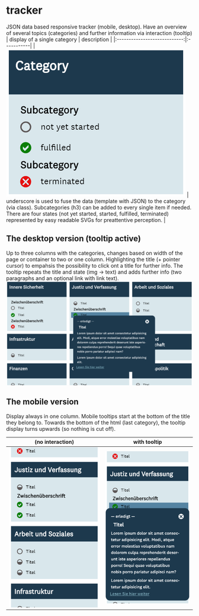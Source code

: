 # tracker
JSON data based responsive tracker (mobile, desktop). Have an overview of several topics (categories) and further information via interaction (tooltip)
| display of a single category | description |
|:----------------------------:|:-----------|
| ![alt text](https://github.com/anneKoethke/tracker/blob/master/res/img/showcase_pngs/tracker_5_aufbau.png "topic == category") | underscore is used to fuse the data (template with JSON) to the category (via class). Subcategories (h3) can be added to every single item if needed. There are four states (not yet started, started, fulfilled, terminated) represented by easy readable SVGs for preattentive perception. |

## The desktop version (tooltip active)
Up to three columns with the categories, changes based on width of the page or container to two or one column. Highlighting the title (+ pointer cursor) to empahsis the possibility to click ont a title for further info. The tooltip repeats the title and state (img -> text) and adds further info (two paragraphs and an optional link with link text). 
![alt text](https://github.com/anneKoethke/tracker/blob/master/res/img/showcase_pngs/tracker_2_desktop_tooltip.png "Desktop version with Tooltip")

## The mobile version 
Display always in one column. Mobile tooltips start at the bottom of the title they belong to. Towards the bottom of the html (last category), the tooltip display turns upwards (so nothing is cut off).

| (no interaction) | with tooltip |
|:-------------:|:-------------:|
| ![alt text](https://github.com/anneKoethke/tracker/blob/master/res/img/showcase_pngs/tracker_3_mobile.png "Mobile version") | ![alt text](https://github.com/anneKoethke/tracker/blob/master/res/img/showcase_pngs/tracker_4_mobile_tooltip.png "Mobile version with Tooltip") |

